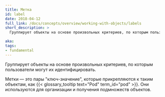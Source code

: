 ```yaml
---
title: Метка
id: label
date: 2018-04-12
full_link: /docs/concepts/overview/working-with-objects/labels
short_description: >
  Группирует объекты на основе произвольных критериев, по которым пользователи могут их идентифицировать.

aka:
tags:
- fundamental
---
```

 Группирует объекты на основе произвольных критериев, по которым пользователи могут их идентифицировать.

<!--more-->

Метки — это пары "ключ-значение", которые прикрепляются к таким объектам, как {{< glossary_tooltip text="Pod" term_id="pod" >}}. Они используются для организации и получения подмножеств объектов.
